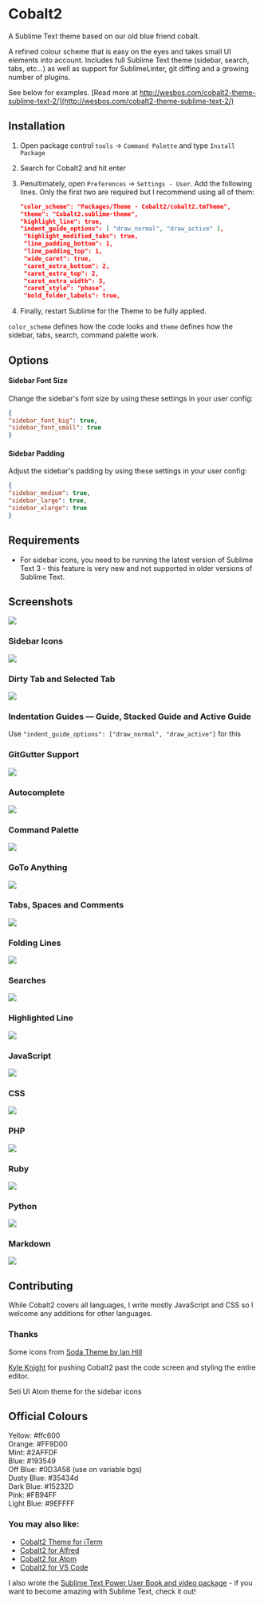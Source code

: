 # Cobalt2

A Sublime Text theme based on our old blue friend cobalt.

A refined colour scheme that is easy on the eyes and takes small UI elements into account. Includes full Sublime Text theme (sidebar, search, tabs, etc...) as well as support for SublimeLinter, git diffing and a growing number of plugins.

See below for examples. [Read more at http://wesbos.com/cobalt2-theme-sublime-text-2/](http://wesbos.com/cobalt2-theme-sublime-text-2/)

## Installation

1. Open package control `tools` → `Command Palette` and type `Install Package`
2. Search for Cobalt2 and hit enter
3. Penultimately, open `Preferences` → `Settings - User`. Add the following lines. Only the first two are required but I recommend using all of them: 
   
   ```json
   "color_scheme": "Packages/Theme - Cobalt2/cobalt2.tmTheme",
   "theme": "Cobalt2.sublime-theme",   
   "highlight_line": true,
   "indent_guide_options": [ "draw_normal", "draw_active" ],
	"highlight_modified_tabs": true,
	"line_padding_bottom": 1,
	"line_padding_top": 1,
	"wide_caret": true,
	"caret_extra_bottom": 2,
	"caret_extra_top": 2,
	"caret_extra_width": 3,
	"caret_style": "phase",
	"bold_folder_labels": true,
   ```

4. Finally, restart Sublime for the Theme to be fully applied.

`color_scheme` defines how the code looks and `theme` defines how the sidebar, tabs, search, command palette work.

## Options
#### Sidebar Font Size
Change the sidebar's font size by using these settings in your user config:
```json
{
"sidebar_font_big": true,
"sidebar_font_small": true
}
```
#### Sidebar Padding
Adjust the sidebar's padding by using these settings in your user config:
```json
{
"sidebar_medium": true,
"sidebar_large": true,
"sidebar_xlarge": true
}
```

## Requirements

* For sidebar icons, you need to be running the latest version of Sublime Text 3 - this feature is very new and not supported in older versions of Sublime Text.

## Screenshots

![](https://wes.io/YIjn/content)

### Sidebar Icons

![](https://wes.io/YIjh/content)

### Dirty Tab and Selected Tab
![](https://wes.io/YIZx/content)

### Indentation Guides — Guide, Stacked Guide and Active Guide

Use `"indent_guide_options": ["draw_normal", "draw_active"]` for this 

### GitGutter Support

![](https://wes.io/YIu3/content)

### Autocomplete

![](https://wes.io/YItl/content)

### Command Palette 

![](https://wes.io/YIpV/content)

### GoTo Anything

![](https://wes.io/YIhm/content)

### Tabs, Spaces and Comments

![](https://wes.io/YIho/content)

### Folding Lines

![](https://wes.io/YImN/content)

### Searches
![](https://wes.io/YIj0/content)

### Highlighted Line

![](https://wes.io/YIpZ/content)

### JavaScript
![](https://wes.io/Lwc6/content)

### CSS
![](https://wes.io/YIqI/content)

### PHP
![](https://wes.io/YIa5/content)

### Ruby
![](https://wes.io/YIpO/content)

### Python
![](https://wes.io/YIuH/content)

### Markdown

![](https://wes.io/YJMN/content)

## Contributing

While Cobalt2 covers all languages, I write mostly JavaScript and CSS so I welcome any additions for other languages.

### Thanks

Some icons from [Soda Theme by Ian Hill](https://github.com/buymeasoda/soda-theme/)

[Kyle Knight](https://twitter.com/kyleknighted) for pushing Cobalt2 past the code screen and styling the entire editor.

Seti UI Atom theme for the sidebar icons

## Official Colours

Yellow: #ffc600    
Orange: #FF9D00    
Mint: #2AFFDF    
Blue: #193549    
Off Blue: #0D3A58 (use on variable bgs)    
Dusty Blue: #35434d    
Dark Blue: #15232D    
Pink: #FB94FF    
Light Blue: #9EFFFF    

### You may also like:

- [Cobalt2 Theme for iTerm](https://github.com/wesbos/Cobalt2-iterm)
- [Cobalt2 for Alfred](https://github.com/wesbos/Cobalt2-Alfred-Theme)
- [Cobalt2 for Atom](https://github.com/wesbos/cobalt2-atom)
- [Cobalt2 for VS Code](https://github.com/wesbos/cobalt2-vscode)

I also wrote the [Sublime Text Power User Book and video package](https://SublimeTextBook.com) - if you want to become amazing with Sublime Text, check it out!
